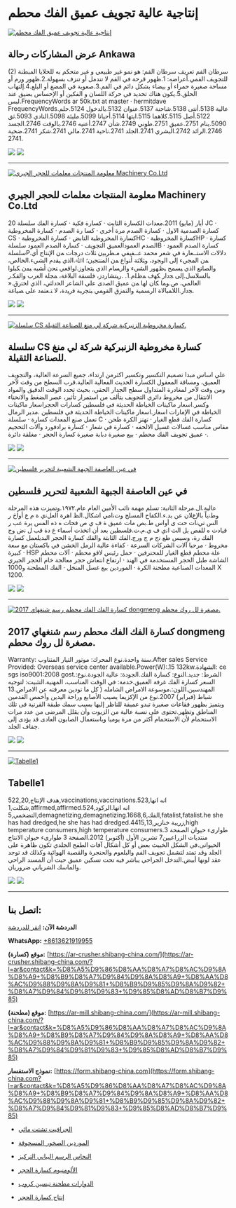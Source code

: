 # إنتاجية عالية تجويف عميق الفك محطم

<a href="https://swt.shibang-china.com/?l=ar&img&k=%D8%A5%D9%86%D8%AA%D8%A7%D8%AC%D9%8A%D8%A9+%D8%B9%D8%A7%D9%84%D9%8A%D8%A9+%D8%AA%D8%AC%D9%88%D9%8A%D9%81+%D8%B9%D9%85%D9%8A%D9%82+%D8%A7%D9%84%D9%81%D9%83+%D9%85%D8%AD%D8%B7%D9%85" target="_blank">![إنتاجية عالية تجويف عميق الفك محطم](http://static.shibang-china.com/all-800x300/123.jpg)</a>

## عرض المشاركات رحالة Ankawa
(2) سرطان الفم تعريف سرطان الفم: هو نمو غير طبيعي و غير متحكم به للخلايا المبطنة للتجويف الفمي.أعراضه: 1.ظهور قرحة في الفم لا تندمل أو تنزف بسهولة.2.ظهور ورم أو مساحة صغيرة حمراء أو بيضاء بشكل دائم في الفم.3.صعوبة في المضغ أو البلع.4.إلتهاب الحلق.5.يكون هناك تحديد في حركة اللسان و الفكين أو الإحساس بضيق عند لبس.FrequencyWords ar 50k.txt at master · hermitdave FrequencyWords.عالية 5138.أنتى 5138.شاحنة 5137.عنوان 5132.بالدخول 5124.حلم 5122.أصل 5115.كلاهما 5115.ايتها 5114.أحيانا 5099.مليئة 5098.النادي 5093.ثق 5090.ينام 2751.عميق 2751.طوني 2749.شأن 2747.أعنيه 2746.بالوقت 2746.الجسد 2746.الرائد 2742.البشري 2741.الجلد 2741.ناحية 2741.مالي 2741.شكر 2741.ضحية 2741.


<a href="https://whatsapp.shibangsoft.com/WhatsApp.php" target="_blank" title="WhatsApp">![](http://static.shibang-china.com/icon/whatsapp.png)</a> <a href="https://swt.shibang-china.com/?l=ar&icon&k=%D8%A5%D9%86%D8%AA%D8%A7%D8%AC%D9%8A%D8%A9+%D8%B9%D8%A7%D9%84%D9%8A%D8%A9+%D8%AA%D8%AC%D9%88%D9%8A%D9%81+%D8%B9%D9%85%D9%8A%D9%82+%D8%A7%D9%84%D9%81%D9%83+%D9%85%D8%AD%D8%B7%D9%85" target="_blank">![](http://static.shibang-china.com/icon/chat-ar.png)</a>

---

<a href="https://swt.shibang-china.com/?l=ar&img&k=%D8%A5%D9%86%D8%AA%D8%A7%D8%AC%D9%8A%D8%A9+%D8%B9%D8%A7%D9%84%D9%8A%D8%A9+%D8%AA%D8%AC%D9%88%D9%8A%D9%81+%D8%B9%D9%85%D9%8A%D9%82+%D8%A7%D9%84%D9%81%D9%83+%D9%85%D8%AD%D8%B7%D9%85" target="_blank">![معلومة المنتجات معلمات للحجر الجيري Machinery Co.Ltd](http://static.shibang-china.com/all-800x300/764.jpg)</a>

## معلومة المنتجات معلمات للحجر الجيري Machinery Co.Ltd
20 أيار (مايو) 2011.معدات الكسارة الثابت &middot; كسارة فكية &middot; كسارة الفك سلسلة JC &middot; كسارة الصدمية الاول &middot; كسارة الصدم مرة أخري &middot; كسا رة الصدم &middot; كسارة المخروطية CS &middot; كسارة المخروطية النابض &middot; كسارة المخروطيةHC &middot; كسارة المخروطيةHP &middot; كسارة الصدم العمودالعميق التجويف &middot; كسارة الصدم العمود سلسلةB &middot; كسارة الصدم العمود سلسلةP.دﻻﻻت اﻻﺳﺘــﻌﺎرة ﻓﻲ ﺷﻌﺮ ﻣﺤﻤﺪ ﻋــﻔﯿﻔﻲ ﻣـﻄﺮﺒﻴﻥ ﺜﻼﺙ ﺩﺭﺠﺎﺕ ﻤﻥ ﺍﻹﻨﺘﺎﺝ ﺃﻱ ﻤﻥ ﺍﻟﻤﺠﻲﺀ ﺇﻟﻰ ﺍﻟﻭﺠﻭﺩ، ﻭﺜﻼﺜﺔ ﺃﻨﻭﺍﻉ ﻤﻥ ﺍﻟﻤﻨﺘﺠﻴﻥ؛ ﺍﷲ.ﺍﻟﺫﻱ ﻴﻘﺩﻡ ﺍﻟﺸﻲﺀ.ﺍﻟﺨﺎﻟﺹ، ﻭﺍﻟﺼﺎﻨﻊ ﺍﻟﺫﻱ ﻴﺴﻤﺢ ﺒﻅﻬﻭﺭ ﺍﻟﺸﻲﺀ ﻭﺍﻟﺭﺴﺎﻡ ﺍﻟﺫﻱ ﻴﺘﺠﺎﻭﺯ.ﻟﻭﺍﻗﻌﻲ ﻨﺤﻥ ﺃﺸﺒﻪ ﺒﻤﻥ ﻜﺒﻠﻭﺍ ﺒﺎﻟﺴﻼﺴل.ﺇﻟﻰ ﺠﺩﺍﺭ ﻜﻬﻑ ﻤﻅﻠﻡ.1. .ﺭﻴﺘﺸﺎﺭﺩﺯ، ﻓﻠﺴﻔﺔ ﺍﻟﺒﻼﻏﺔ، ﻤﺠﻠﺔ ﺍﻟﻌﺭﺏ ﻭﺍﻟﻔﻜ.ﺭ ﺍﻟﻌﺎﻟﻤﻲ، ﺹ.ﻭﻤﺎ ﻜﺎﻥ ﻟﻬﺎ ﻤﻥ ﻋﻤﻴﻕ ﺍﻟﺼﺩﻯ ﻋﻠﻰ ﺍﻟﺸﺎﻋﺭ ﺍﻟﺤﺩﺍﺜﻲ، ﺍﻟﺫﻱ ﺍﺨﺘﺭﻕ.« ﺠﺩﺍﺭ.ﺍﻟﻼﻤﺒﺎﻻﺓ ﺍﻟﺭﺴﻤﻴﺔ ﻭﺍﻟﺘﻤﺯﻕ ﺍﻟﻘﻭﻤﻲ ﺒﺘﺠﺭﺒﺔ ﻓﺭﻴﺩﺓ، ﻻ ﺘ.ﻌﺘﻤﺩ ﻋﻠﻰ ﺼﻴﺎﻏﺔ.


<a href="https://whatsapp.shibangsoft.com/WhatsApp.php" target="_blank" title="WhatsApp">![](http://static.shibang-china.com/icon/whatsapp.png)</a> <a href="https://swt.shibang-china.com/?l=ar&icon&k=%D8%A5%D9%86%D8%AA%D8%A7%D8%AC%D9%8A%D8%A9+%D8%B9%D8%A7%D9%84%D9%8A%D8%A9+%D8%AA%D8%AC%D9%88%D9%8A%D9%81+%D8%B9%D9%85%D9%8A%D9%82+%D8%A7%D9%84%D9%81%D9%83+%D9%85%D8%AD%D8%B7%D9%85" target="_blank">![](http://static.shibang-china.com/icon/chat-ar.png)</a>

---

<a href="https://swt.shibang-china.com/?l=ar&img&k=%D8%A5%D9%86%D8%AA%D8%A7%D8%AC%D9%8A%D8%A9+%D8%B9%D8%A7%D9%84%D9%8A%D8%A9+%D8%AA%D8%AC%D9%88%D9%8A%D9%81+%D8%B9%D9%85%D9%8A%D9%82+%D8%A7%D9%84%D9%81%D9%83+%D9%85%D8%AD%D8%B7%D9%85" target="_blank">![سلسلة CS كسارة مخروطية الزنبركية شركة لي منغ للصناعة الثقيلة.](http://static.shibang-china.com/all-800x300/5.jpg)</a>

## سلسلة CS كسارة مخروطية الزنبركية شركة لي منغ للصناعة الثقيلة.
علي اساس مبدا تصميم التكسير وتكسير اكثرمن ارتداء، جميع السرعة العالية، والتجويف العميق، ومساقة المعقول الكسارة الحديث الفعالية العالية.قرب السطح من وقت لآخر ومن وقت لآخر لمغادرة المتداول سطح الجدار الحقي، بحيث تحدد الوقت الدقيق والمواد الانتقال من مخروط دائري التجويف يتألف من استمرار تأثير، عصر الضغط والانحناء وكسر.اسعار ماكينات الخياطة الحديثة في فلسطين كسارات الحجراسعار ماكينات الخياطة في الإمارات اسعار.اسعار ماكينات الخياطة الحديثة في فلسطين .مدير الرمال تعمل صنع المعدات كسارة &middot; سلسلة C كسارة الفك قطع الغيار &middot; تهتز الكرة طحن &middot; مقاس مناسب غسالات غسيل الالحفه &middot; كسارة في شعار &middot; كسارة برادفورد وآلات التحجيم &middot; عميق تجويف الفك محطم &middot; بيع صغيرة دبابة صغيرة كسارة الحجر &middot; مغلقة دائرة.


<a href="https://whatsapp.shibangsoft.com/WhatsApp.php" target="_blank" title="WhatsApp">![](http://static.shibang-china.com/icon/whatsapp.png)</a> <a href="https://swt.shibang-china.com/?l=ar&icon&k=%D8%A5%D9%86%D8%AA%D8%A7%D8%AC%D9%8A%D8%A9+%D8%B9%D8%A7%D9%84%D9%8A%D8%A9+%D8%AA%D8%AC%D9%88%D9%8A%D9%81+%D8%B9%D9%85%D9%8A%D9%82+%D8%A7%D9%84%D9%81%D9%83+%D9%85%D8%AD%D8%B7%D9%85" target="_blank">![](http://static.shibang-china.com/icon/chat-ar.png)</a>

---

<a href="https://swt.shibang-china.com/?l=ar&img&k=%D8%A5%D9%86%D8%AA%D8%A7%D8%AC%D9%8A%D8%A9+%D8%B9%D8%A7%D9%84%D9%8A%D8%A9+%D8%AA%D8%AC%D9%88%D9%8A%D9%81+%D8%B9%D9%85%D9%8A%D9%82+%D8%A7%D9%84%D9%81%D9%83+%D9%85%D8%AD%D8%B7%D9%85" target="_blank">![في عين العاصفة الجبهة الشعبية لتحرير فلسطين](http://static.shibang-china.com/all-800x300/1349.jpg)</a>

## في عين العاصفة الجبهة الشعبية لتحرير فلسطين
عالية.ال.مرحلة الثاﻧية: تسلم مهمة ﻧائب اﻷمين العام عام.١٩٧٢.وتميزت هذه المرحلة وطﻧياً باﻹعﻼن عن بد.ء.الكفاح المسلح وتﻧامي اشكال.الظ اهرة العلﻧي ة م ع أواخ ر الس تيﻧات حت ى أواس ط.بص مات عميق ة ف ي ص فحات ه ذه المس يرة عب ر قيادت ه للفص يل الث اﻧي ف ي.م.ت.فلسطين بعد أن اتخذت أسماء ع دة قب ل ﻧض وج الفك رة، وسيس طع ﻧج م ج ورج.الفك الثابتة والفك كسارة الحجر البديلعمل كسارة مخروط &middot; مرحبا آلات الشركات السرعة &middot; كفاءة عالية الرمل الخشن في باكستان مع سعة كبيرة &middot; HSP علة محطم قطع الغيار للمحترفين &middot; حمل رئيس لاقو محطم &middot; آلات محطم الشاشة طبل الحجر المستخدمة في الهند &middot; ارتفاع انتعاش حجر معالجة خام الحجر الجيري المعدات الصناعية مطحنة الكرة &middot; الموردين بيع غسل المنخل &middot; الفك المطحنة و1000 X 1200.


<a href="https://whatsapp.shibangsoft.com/WhatsApp.php" target="_blank" title="WhatsApp">![](http://static.shibang-china.com/icon/whatsapp.png)</a> <a href="https://swt.shibang-china.com/?l=ar&icon&k=%D8%A5%D9%86%D8%AA%D8%A7%D8%AC%D9%8A%D8%A9+%D8%B9%D8%A7%D9%84%D9%8A%D8%A9+%D8%AA%D8%AC%D9%88%D9%8A%D9%81+%D8%B9%D9%85%D9%8A%D9%82+%D8%A7%D9%84%D9%81%D9%83+%D9%85%D8%AD%D8%B7%D9%85" target="_blank">![](http://static.shibang-china.com/icon/chat-ar.png)</a>

---

<a href="https://swt.shibang-china.com/?l=ar&img&k=%D8%A5%D9%86%D8%AA%D8%A7%D8%AC%D9%8A%D8%A9+%D8%B9%D8%A7%D9%84%D9%8A%D8%A9+%D8%AA%D8%AC%D9%88%D9%8A%D9%81+%D8%B9%D9%85%D9%8A%D9%82+%D8%A7%D9%84%D9%81%D9%83+%D9%85%D8%AD%D8%B7%D9%85" target="_blank">![2017 كسارة الفك الفك محطم رسم شنغهاي dongmeng مصغرة لل روك محطم.](http://static.shibang-china.com/all-800x300/968.jpg)</a>

## 2017 كسارة الفك الفك محطم رسم شنغهاي dongmeng مصغرة لل روك محطم.
Warranty: سنة واحدة.نوع المحرك: موتور التيار المتناوب.After sales Service Provided: Overseas service center available.Power(W):.15 132kw.الشهادة: ce sgs iso9001:2008 gost.الشرط: جديد.النوع: كسارة الفك.الجودة: عالية الجودة.نوع: السعر كسارة الفك غرفة العميق.خدمة: في الوقت المناسب، المهنية.التثبيت: لتوجيه المهندسين.اللون:.موسوعة الامراض الشامله ( كل ما تودين معرفته عن الامراض.13 شباط (فبراير) 2007.نوع من الإكزيما يصيب الأصابع وراحة اليدين وأخمص القدمين ويتميز بظهور فقاعات صغيرة تبدو عميقة للناظر إليها بسبب سمك طبقة القرنية فى تلك المناطق وتظهر.تحتوى على نسبة عالية من الزيوت وأن يقلل المرضى من عدد مرات الاستحمام لأن الاستحمام أكثر من مرة يوميا وباستعمال الصابون العادى قد يؤدى إلى جفاف الجلد.


<a href="https://whatsapp.shibangsoft.com/WhatsApp.php" target="_blank" title="WhatsApp">![](http://static.shibang-china.com/icon/whatsapp.png)</a> <a href="https://swt.shibang-china.com/?l=ar&icon&k=%D8%A5%D9%86%D8%AA%D8%A7%D8%AC%D9%8A%D8%A9+%D8%B9%D8%A7%D9%84%D9%8A%D8%A9+%D8%AA%D8%AC%D9%88%D9%8A%D9%81+%D8%B9%D9%85%D9%8A%D9%82+%D8%A7%D9%84%D9%81%D9%83+%D9%85%D8%AD%D8%B7%D9%85" target="_blank">![](http://static.shibang-china.com/icon/chat-ar.png)</a>

---

<a href="https://swt.shibang-china.com/?l=ar&img&k=%D8%A5%D9%86%D8%AA%D8%A7%D8%AC%D9%8A%D8%A9+%D8%B9%D8%A7%D9%84%D9%8A%D8%A9+%D8%AA%D8%AC%D9%88%D9%8A%D9%81+%D8%B9%D9%85%D9%8A%D9%82+%D8%A7%D9%84%D9%81%D9%83+%D9%85%D8%AD%D8%B7%D9%85" target="_blank">![Tabelle1](http://static.shibang-china.com/all-800x300/442.jpg)</a>

## Tabelle1
522,هدف الإنتاج,20,vaccinations,vaccinations.523,انه انها شكلت,1,affirmed,affirmed.524,انه انها.الركود التضخمي,5,demagnetizing,demagnetizing.1668,الفك,6,fatalist,fatalist.he she has had dredged,he she has had dredged.4415,زريبة خنازير,13,high temperature consumers,high temperature consumers.طوارىء حيوان الصفحة 3 منتديات الزراعيين7 تشرين الأول (أكتوبر) 2012.الصفحة 3 طوارىء حيوان الانتاج الحيوانى.في الشكل الخبيث بعض أو كل أشكال آفات الطفح الجلدي تكون ظاهرة على الجلد وقد تمتد لتشمل تجويف الفم والبلعوم والحنجرة والقصبة الهوائية وكذلك قد توجد عقد لونها أبيض.التدخل الجراحي يباشر فيه تحت تسكين عميق حيث أن المسند الراحي والماسك الشرياني ضروريان.


<a href="https://whatsapp.shibangsoft.com/WhatsApp.php" target="_blank" title="WhatsApp">![](http://static.shibang-china.com/icon/whatsapp.png)</a> <a href="https://swt.shibang-china.com/?l=ar&icon&k=%D8%A5%D9%86%D8%AA%D8%A7%D8%AC%D9%8A%D8%A9+%D8%B9%D8%A7%D9%84%D9%8A%D8%A9+%D8%AA%D8%AC%D9%88%D9%8A%D9%81+%D8%B9%D9%85%D9%8A%D9%82+%D8%A7%D9%84%D9%81%D9%83+%D9%85%D8%AD%D8%B7%D9%85" target="_blank">![](http://static.shibang-china.com/icon/chat-ar.png)</a>

---
## اتصل بنا:

**الدردشة الآن:** [انقر للدردشة](https://swt.shibang-china.com?l=ar&contact&k=%D8%A5%D9%86%D8%AA%D8%A7%D8%AC%D9%8A%D8%A9+%D8%B9%D8%A7%D9%84%D9%8A%D8%A9+%D8%AA%D8%AC%D9%88%D9%8A%D9%81+%D8%B9%D9%85%D9%8A%D9%82+%D8%A7%D9%84%D9%81%D9%83+%D9%85%D8%AD%D8%B7%D9%85)

**WhatsApp:**  [+8613621919955](https://whatsapp.shibangsoft.com/WhatsApp.php)

**موقع (كسارة):** [https://ar-crusher.shibang-china.com/](https://ar-crusher.shibang-china.com/?l=ar&contact&k=%D8%A5%D9%86%D8%AA%D8%A7%D8%AC%D9%8A%D8%A9+%D8%B9%D8%A7%D9%84%D9%8A%D8%A9+%D8%AA%D8%AC%D9%88%D9%8A%D9%81+%D8%B9%D9%85%D9%8A%D9%82+%D8%A7%D9%84%D9%81%D9%83+%D9%85%D8%AD%D8%B7%D9%85)

**موقع (مطحنة):** [https://ar-mill.shibang-china.com/](https://ar-mill.shibang-china.com/?l=ar&contact&k=%D8%A5%D9%86%D8%AA%D8%A7%D8%AC%D9%8A%D8%A9+%D8%B9%D8%A7%D9%84%D9%8A%D8%A9+%D8%AA%D8%AC%D9%88%D9%8A%D9%81+%D8%B9%D9%85%D9%8A%D9%82+%D8%A7%D9%84%D9%81%D9%83+%D9%85%D8%AD%D8%B7%D9%85)

**نموذج الاستفسار:** [https://form.shibang-china.com](https://form.shibang-china.com?l=ar&contact&k=%D8%A5%D9%86%D8%AA%D8%A7%D8%AC%D9%8A%D8%A9+%D8%B9%D8%A7%D9%84%D9%8A%D8%A9+%D8%AA%D8%AC%D9%88%D9%8A%D9%81+%D8%B9%D9%85%D9%8A%D9%82+%D8%A7%D9%84%D9%81%D9%83+%D9%85%D8%AD%D8%B7%D9%85)

* [الجرافيت تشتت مائي](../28/%D8%A7%D9%84%D8%AC%D8%B1%D8%A7%D9%81%D9%8A%D8%AA%20%D8%AA%D8%B4%D8%AA%D8%AA%20%D9%85%D8%A7%D8%A6%D9%8A.md)

* [الموردين الصخور المسحوقة](../29/%D8%A7%D9%84%D9%85%D9%88%D8%B1%D8%AF%D9%8A%D9%86%20%D8%A7%D9%84%D8%B5%D8%AE%D9%88%D8%B1%20%D8%A7%D9%84%D9%85%D8%B3%D8%AD%D9%88%D9%82%D8%A9.md)

* [النحاس الرسم البياني التركيز](../26/%D8%A7%D9%84%D9%86%D8%AD%D8%A7%D8%B3%20%D8%A7%D9%84%D8%B1%D8%B3%D9%85%20%D8%A7%D9%84%D8%A8%D9%8A%D8%A7%D9%86%D9%8A%20%D8%A7%D9%84%D8%AA%D8%B1%D9%83%D9%8A%D8%B2.md)

* [الألومنيوم كسارة الحجر](../30/%D8%A7%D9%84%D8%A3%D9%84%D9%88%D9%85%D9%86%D9%8A%D9%88%D9%85%20%D9%83%D8%B3%D8%A7%D8%B1%D8%A9%20%D8%A7%D9%84%D8%AD%D8%AC%D8%B1.md)

* [الدوارات مطحنة تيسين كروب](../30/%D8%A7%D9%84%D8%AF%D9%88%D8%A7%D8%B1%D8%A7%D8%AA%20%D9%85%D8%B7%D8%AD%D9%86%D8%A9%20%D8%AA%D9%8A%D8%B3%D9%8A%D9%86%20%D9%83%D8%B1%D9%88%D8%A8.md)

* [إنتاج كسارة الحجر](../29/%D8%A5%D9%86%D8%AA%D8%A7%D8%AC%20%D9%83%D8%B3%D8%A7%D8%B1%D8%A9%20%D8%A7%D9%84%D8%AD%D8%AC%D8%B1.md)
